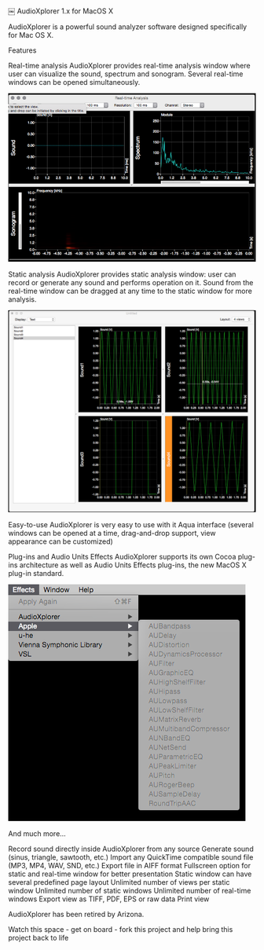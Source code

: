 ￼
AudioXplorer 1.x for MacOS X

AudioXplorer is a powerful sound analyzer software designed specifically for Mac OS X.

Features

Real-time analysis
AudioXplorer provides real-time analysis window where user can visualize the sound, spectrum and sonogram. Several real-time windows can be opened simultaneously.

![Alt text](/Images/1.png "Real-time analysis")

Static analysis
AudioXplorer provides static analysis window: user can record or generate any sound and performs operation on it. Sound from the real-time window can be dragged at any time to the static window for more analysis.

![Alt text](/Images/2.png "Static analysis")

Easy-to-use
AudioXplorer is very easy to use with it Aqua interface (several windows can be opened at a time, drag-and-drop support, view appearance can be customized)


Plug-ins and Audio Units Effects
AudioXplorer supports its own Cocoa plug-ins architecture as well as Audio Units Effects plug-ins, the new MacOS X plug-in standard.

![Alt text](/Images/3.png "Plug-ins and Audio Units Effects")


And much more...

Record sound directly inside AudioXplorer from any source
Generate sound (sinus, triangle, sawtooth, etc.)
Import any QuickTime compatible sound file (MP3, MP4, WAV, SND, etc.)
Export file in AIFF format
Fullscreen option for static and real-time window for better presentation
Static window can have several predefined page layout
Unlimited number of views per static window
Unlimited number of static windows
Unlimited number of real-time windows
Export view as TIFF, PDF, EPS or raw data
Print view



AudioXplorer has been retired by Arizona. 


Watch this space - get on board - fork this project and help bring this project back to life







